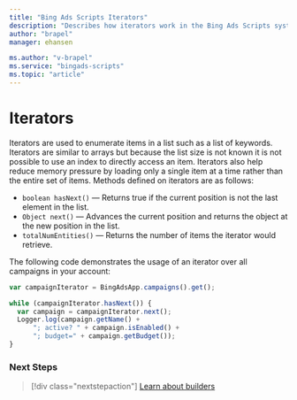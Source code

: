 ```yaml
---
title: "Bing Ads Scripts Iterators"
description: "Describes how iterators work in the Bing Ads Scripts system."
author: "brapel"
manager: ehansen

ms.author: "v-brapel"
ms.service: "bingads-scripts"
ms.topic: "article"
---
```


# Iterators

Iterators are used to enumerate items in a list such as a list of keywords. Iterators are similar to arrays but because the list size is not known it is not possible to use an index to directly access an item. Iterators also help reduce memory pressure by loading only a single item at a time rather than the entire set of items.  Methods defined on iterators are as follows:

- <code>boolean hasNext()</code> &mdash; Returns true if the current position is not the last element in the list.
- <code>Object next()</code> &mdash; Advances the current position and returns the object at the new position in the list.
- <code>totalNumEntities()</code> &mdash; Returns the number of items the iterator would retrieve.

The following code demonstrates the usage of an iterator over all campaigns in your account:

```javascript
var campaignIterator = BingAdsApp.campaigns().get();

while (campaignIterator.hasNext()) {
  var campaign = campaignIterator.next();
  Logger.log(campaign.getName() +
      "; active? " + campaign.isEnabled() +
      "; budget=" + campaign.getBudget());
}
```
### Next Steps

> [!div class="nextstepaction"]
> [Learn about builders](./builders.md)